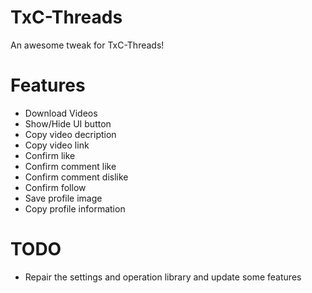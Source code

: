 # TxC-Threads
An awesome tweak for TxC-Threads!

# Features
- Download Videos
- Show/Hide UI button
- Copy video decription
- Copy video link
- Confirm like
- Confirm comment like
- Confirm comment dislike
- Confirm follow
- Save profile image
- Copy profile information


# TODO
- Repair the settings and operation library and update some features